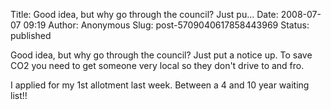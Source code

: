 Title: Good idea, but why go through the council? Just pu...
Date: 2008-07-07 09:19
Author: Anonymous
Slug: post-5709040617858443969
Status: published

Good idea, but why go through the council? Just put a notice up. To save CO2 you need to get someone very local so they don't drive to and fro.  
  
I applied for my 1st allotment last week. Between a 4 and 10 year waiting list!!
